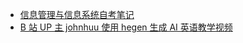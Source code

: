 - [信息管理与信息系统自考笔记](https://github.com/Chisw/self-taught)
- [B 站 UP 主 johnhuu 使用 hegen 生成 AI 英语教学视频](https://twitter.com/hank_zhao/status/1767329017420775631)